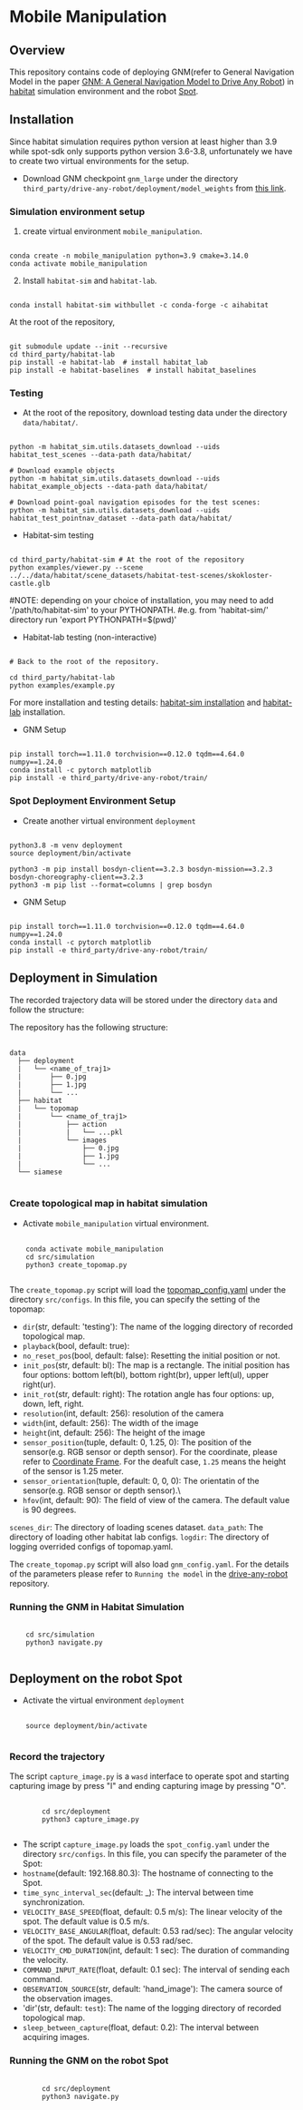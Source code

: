 # Mobile Manipulation

## Overview
This repository contains code of deploying GNM(refer to General Navigation Model in the paper [GNM: A General Navigation Model to Drive Any Robot](https://arxiv.org/abs/2210.03370)) in [habitat](https://aihabitat.org/) simulation environment and the robot [Spot](https://bostondynamics.com/products/spot/).


## Installation
Since habitat simulation requires python version at least higher than 3.9 while spot-sdk only supports python version 3.6-3.8, unfortunately we have to create two virtual environments for the setup.

- Download GNM checkpoint `gnm_large` under the directory `third_party/drive-any-robot/deployment/model_weights` from [this link](https://drive.google.com/drive/folders/1np7D0Ak7x10IoQn9h0qxn8eoxJQiw8Dr?usp=share_link).

### Simulation environment setup
1. create virtual environment `mobile_manipulation`.
<pre><code>
conda create -n mobile_manipulation python=3.9 cmake=3.14.0
conda activate mobile_manipulation
</code></pre>

2. Install `habitat-sim` and `habitat-lab`.
<pre><code>
conda install habitat-sim withbullet -c conda-forge -c aihabitat
</code></pre>

At the root of the repository,
<pre><code>
git submodule update --init --recursive
cd third_party/habitat-lab
pip install -e habitat-lab  # install habitat_lab
pip install -e habitat-baselines  # install habitat_baselines
</code></pre>

### Testing
- At the root of the repository, download testing data under the directory `data/habitat/`.
<pre><code>
python -m habitat_sim.utils.datasets_download --uids habitat_test_scenes --data-path data/habitat/

# Download example objects
python -m habitat_sim.utils.datasets_download --uids habitat_example_objects --data-path data/habitat/

# Download point-goal navigation episodes for the test scenes:
python -m habitat_sim.utils.datasets_download --uids habitat_test_pointnav_dataset --data-path data/habitat/
</code></pre>

- Habitat-sim testing
<pre><code>
cd third_party/habitat-sim # At the root of the repository
python examples/viewer.py --scene ../../data/habitat/scene_datasets/habitat-test-scenes/skokloster-castle.glb
</code></pre>

#NOTE: depending on your choice of installation, you may need to add '/path/to/habitat-sim' to your PYTHONPATH.
#e.g. from 'habitat-sim/' directory run 'export PYTHONPATH=$(pwd)'

- Habitat-lab testing (non-interactive)

<pre><code>
# Back to the root of the repository.

cd third_party/habitat-lab
python examples/example.py
</code></pre>

For more installation and testing details: [habitat-sim installation](https://github.com/facebookresearch/habitat-sim) and [habitat-lab](https://github.com/facebookresearch/habitat-lab) installation.

- GNM Setup
<pre><code>
pip install torch==1.11.0 torchvision==0.12.0 tqdm==4.64.0 numpy==1.24.0
conda install -c pytorch matplotlib
pip install -e third_party/drive-any-robot/train/
</code></pre>

### Spot Deployment Environment Setup
- Create another virtual environment `deployment`
<pre><code>
python3.8 -m venv deployment
source deployment/bin/activate

python3 -m pip install bosdyn-client==3.2.3 bosdyn-mission==3.2.3 bosdyn-choreography-client==3.2.3
python3 -m pip list --format=columns | grep bosdyn
</code></pre>

- GNM Setup
<pre><code>
pip install torch==1.11.0 torchvision==0.12.0 tqdm==4.64.0 numpy==1.24.0
conda install -c pytorch matplotlib
pip install -e third_party/drive-any-robot/train/
</code></pre>

## Deployment in Simulation

The recorded trajectory data will be stored under the directory `data` and follow the structure:

The repository has the following structure:

<pre> <code>
data
  ├── deployment
  |   └── &lt;name_of_traj1&gt;
  |       ├── 0.jpg
  |       ├── 1.jpg
  |       └── ...
  ├── habitat
  |   └── topomap
  |       └── &lt;name_of_traj1&gt;
  |           ├── action
  |           |   └── ...pkl
  |           └── images
  |               ├── 0.jpg
  |               ├── 1.jpg
  |               └── ... 
  └── siamese
</code> </pre>

### Create topological map in habitat simulation
- Activate `mobile_manipulation` virtual environment.
<pre>
  <code>
    conda activate mobile_manipulation
    cd src/simulation
    python3 create_topomap.py
  </code>
</pre>
The `create_topomap.py` script will load the [topomap_config.yaml](https://github.com/YuquanDeng/MobileManipulation/blob/main/src/configs/topomap_config.yaml) under the directory `src/configs`. In this file, you can specify the setting of the topomap:
- `dir`(str,  default: 'testing'): The name of the logging directory of recorded topological map. 
- `playback`(bool, default: true): 
- `no_reset_pos`(bool, default: false): Resetting the initial position or not.
- `init_pos`(str, default: bl): The map is a rectangle. The initial position has four options: bottom left(bl), bottom right(br), upper left(ul), upper right(ur).
- `init_rot`(str, default: right): The rotation angle has four options: up, down, left, right.
- `resolution`(int, default: 256): resolution of the camera
- `width`(int, default: 256): The width of the image
- `height`(int, default: 256): The height of the image
- `sensor_position`(tuple, default: 0, 1.25, 0): The position of the sensor(e.g. RGB sensor or depth sensor). For the coordinate, please refer to [Coordinate Frame](https://aihabitat.org/docs/habitat-sim/coordinate-frame-tutorial.html). For the deafult case, `1.25` means the height of the sensor is 1.25 meter.
- `sensor_orientation`(tuple, default: 0, 0, 0): The orientatin of the sensor(e.g. RGB sensor or depth sensor).\
- `hfov`(int, default: 90): The field of view of the camera. The default value is 90 degrees.

`scenes_dir`: The directory of loading scenes dataset.
`data_path`: The directory of loading other habitat lab configs.
`logdir`: The directory of logging overrided configs of topomap.yaml.

The `create_topomap.py` script will also load `gnm_config.yaml`. For the details of the parameters please refer to `Running the model` in the [drive-any-robot](https://github.com/YuquanDeng/drive-any-robot) repository.

### Running the GNM in Habitat Simulation 
<pre>
  <code>
    cd src/simulation
    python3 navigate.py
  </code>
</pre>

## Deployment on the robot Spot
- Activate the virtual environment `deployment`
<pre>
  <code>
    source deployment/bin/activate
  </code>
</pre>

### Record the trajectory
The script `capture_image.py` is a `wasd` interface to operate spot and starting capturing image by press "I" and ending capturing image by pressing "O".
<pre>
  <code>
        cd src/deployment
        python3 capture_image.py
  </code>
</pre>

- The script `capture_image.py` loads the `spot_config.yaml` under the directory `src/configs`. In this file, you can specify the parameter of the Spot:
- `hostname`(default: 192.168.80.3): The hostname of connecting to the Spot.
- `time_sync_interval_sec`(default: _): The interval between time synchronization.
- `VELOCITY_BASE_SPEED`(float, default: 0.5 m/s): The linear velocity of the spot. The default value is 0.5 m/s.
- `VELOCITY_BASE_ANGULAR`(float, default: 0.53 rad/sec): The angular velocity of the spot. The default value is 0.53 rad/sec.
- `VELOCITY_CMD_DURATION`(int, default: 1 sec): The duration of commanding the velocity. 
- `COMMAND_INPUT_RATE`(float, default: 0.1 sec): The interval of sending each command.
- `OBSERVATION_SOURCE`(str, default: 'hand_image'): The camera source of the observation images.
- 'dir'(str, default: `test`): The name of the logging directory of recorded topological map. 
- `sleep_between_capture`(float, defaut: 0.2): The interval between acquiring images.


### Running the GNM on the robot Spot
<pre>
  <code>
        cd src/deployment
        python3 navigate.py
  </code>
</pre>



